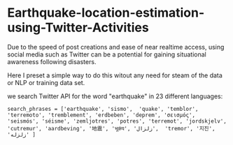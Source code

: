 # Earthquake-location-estimation-using-Twitter-Activities

Due to the speed of post creations and ease of near realtime access, using social media such as Twitter can be a potential for gaining situational awareness following disasters.

Here I preset a simple way to do this witout any need for steam of the data or NLP or training data set.

we search Twitter API for the word "earthquake" in 23 different languages:

`search_phrases = ['earthquake', 'sismo', 
                     'quake', 'temblor',
                     'terremoto', 'tremblement',
                     'erdbeben', 'deprem',
                     'σεισμός', 'seismós',
                     'séisme', 'zemljotres',
                     'potres', 'terremot',
                     'jordskjelv', 'cutremur',
                     'aardbeving', '地震',
                     'भूकंप', 'زلزال', 
                     'tremor', '지진', 'زلزله' ]`
                     
